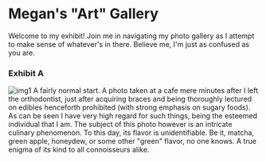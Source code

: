 # Megan's "Art" Gallery
Welcome to my exhibit! Join me in navigating my photo gallery as I attempt to make sense of whatever's in there. Believe me, I'm just as confused as you are.
### Exhibit A
![img1](https://user-images.githubusercontent.com/114502873/194469369-859c7404-3e82-47cd-b6d2-b778fd788aba.jpg)
A fairly normal start. A photo taken at a cafe mere minutes after I left the orthodontist, just after acquiring braces and being thoroughly lectured on edibles henceforth prohibited (with strong emphasis on sugary foods). As can be seen I have very high regard for such things, being the esteemed individual that I am. The subject of this photo however is an intricate culinary phenomenon. To this day, its flavor is unidentifiable. Be it, matcha, green apple, honeydew, or some other "green" flavor, no one knows. A true enigma of its kind to all connoisseurs alike.
